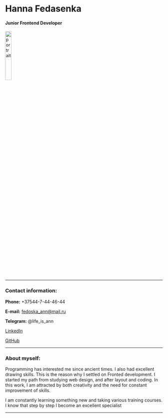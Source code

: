 # **Hanna Fedasenka**   
#### Junior Frontend Developer

<img src="https://thumb.cloud.mail.ru/weblink/thumb/xw1/PAzU/Z7WLNrrUV" alt="portrait" width = 20% />

*************

### **Contact information:**    

**Phone:** +37544-7-44-46-44

**E-mail:** fedoska_ann@mail.ru

**Telegram:** @life_is_ann

[LinkedIn](https://www.linkedin.com/in/hanna-fedasenka-792570248/)

[GitHub](https://github.com/Tirvia)     
           
*****************

### **About myself:**

Programming has interested me since ancient times. I also had excellent drawing skills. This is the reason why I settled on Fronted development. I started my path from studying web design, and after layout and coding. In this work, I am attracted by both creativity and the need for constant improvement of skills.

I am constantly learning something new and taking various training courses. I know that step by step I become an excellent specialist

********************

